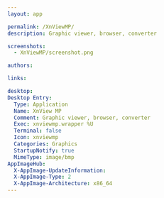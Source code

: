 ```yaml
---
layout: app

permalink: /XnViewMP/
description: Graphic viewer, browser, converter

screenshots:
  - XnViewMP/screenshot.png

authors:

links:

desktop:
Desktop Entry:
  Type: Application
  Name: XnView MP
  Comment: Graphic viewer, browser, converter
  Exec: xnviewmp.wrapper %U
  Terminal: false
  Icon: xnviewmp
  Categories: Graphics
  StartupNotify: true
  MimeType: image/bmp
AppImageHub:
  X-AppImage-UpdateInformation: 
  X-AppImage-Type: 2
  X-AppImage-Architecture: x86_64
---
```

